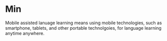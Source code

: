 # Min
Mobile assisted lanuage learning means using mobile technologies, such as smartphone, tablets, and other portable technolgoies, for language learning anytime anywhere. 

